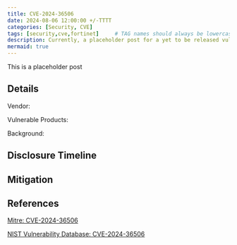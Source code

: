 ```yaml
---
title: CVE-2024-36506
date: 2024-08-06 12:00:00 +/-TTTT
categories: [Security, CVE]
tags: [security,cve,fortinet]     # TAG names should always be lowercase
description: Currently, a placeholder post for a yet to be released vulnerability.
mermaid: true
---
```


This is a placeholder post

## Details

Vendor:

Vulnerable Products:

Background:

## Disclosure Timeline

## Mitigation

## References

[Mitre: CVE-2024-36506](https://cve.mitre.org/cgi-bin/cvename.cgi?name=CVE-2024-36506)

[NIST Vulnerability Database: CVE-2024-36506](https://nvd.nist.gov/vuln/detail/CVE-2024-36506)

